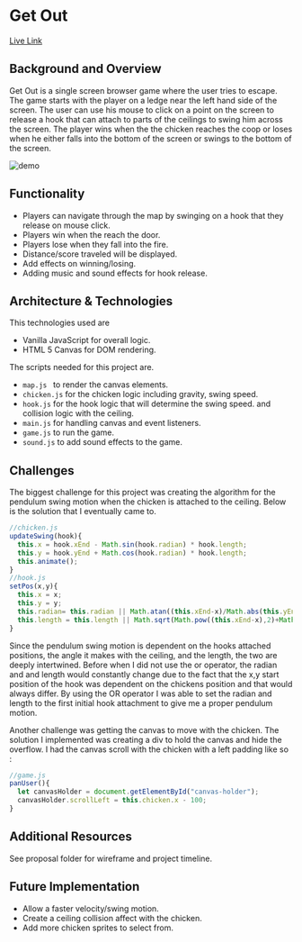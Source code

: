 # Get Out

[Live Link](https://dchen323.github.io/GetOut/)

## Background and Overview

Get Out is a single screen browser game where the user tries to escape. The game starts with the player on a ledge near the left hand side of the screen. The user can use his mouse to click on a point on the screen to release a hook that can attach to parts of the ceilings to swing him across the screen. The player wins when the the chicken reaches the coop or loses when he either falls into the bottom of the screen or swings to the bottom of the screen.

![demo](https://res.cloudinary.com/dchen3/image/upload/v1531085457/get_out.gif)

## Functionality

  * Players can navigate through the map by swinging on a hook that they release on mouse click.
  * Players win when the reach the door.
  * Players lose when they fall into the fire.
  * Distance/score traveled will be displayed.
  * Add effects on winning/losing.
  * Adding music and sound effects for hook release.

## Architecture & Technologies

This technologies used are
  * Vanilla JavaScript for overall logic.
  * HTML 5 Canvas for DOM rendering.

The scripts needed for this project are.

  * ```map.js ``` to render the canvas elements.
  * ```chicken.js``` for the chicken logic including gravity, swing speed.
  * ```hook.js``` for the hook logic that will determine the swing speed. and collision logic with the ceiling.
  * ```main.js``` for handling canvas and event listeners.
  * ```game.js``` to run the game.
  * ```sound.js``` to add sound effects to the game.



## Challenges

The biggest challenge for this project was creating the algorithm for the pendulum swing motion when the chicken is attached to the ceiling. Below is the solution that I eventually came to.

```javascript
//chicken.js
updateSwing(hook){
  this.x = hook.xEnd - Math.sin(hook.radian) * hook.length;
  this.y = hook.yEnd + Math.cos(hook.radian) * hook.length;
  this.animate();
}
//hook.js
setPos(x,y){
  this.x = x;
  this.y = y;
  this.radian= this.radian || Math.atan((this.xEnd-x)/Math.abs(this.yEnd-y));
  this.length = this.length || Math.sqrt(Math.pow((this.xEnd-x),2)+Math.pow((this.yEnd-y),2));
}
```
Since the pendulum swing motion is dependent on the hooks attached positions, the angle it makes with the ceiling, and the length, the two are deeply intertwined. Before when I did not use the or operator, the radian and and length would constantly change due to the fact that the x,y start position of the hook was dependent on the chickens position and that would always differ. By using the OR operator I was able to set the radian and length to the first initial hook attachment to give me a proper pendulum motion.

Another challenge was getting the canvas to move with the chicken. The solution I implemented was creating a div to hold the canvas and hide the overflow. I had the canvas scroll with the chicken with a left padding like so :

``` javascript
//game.js
panUser(){
  let canvasHolder = document.getElementById("canvas-holder");
  canvasHolder.scrollLeft = this.chicken.x - 100;
}
```

## Additional Resources

See proposal folder for wireframe and project timeline.

## Future Implementation

* Allow a faster velocity/swing motion.
* Create a ceiling collision affect with the chicken.
* Add more chicken sprites to select from.
